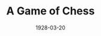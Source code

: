 ---
title: A Game of Chess
date: 1928-03-20
opening_date: 1928-03-20
closing_date:
layout: productions
playbill:
Theatre: Theatre Jacksonville
cast:
- Boris: Gordon McCauley
- Constantine: Isaac Peiser
- Footman: J.M. Erskine
- Alexis: John Osborne
crew:
- Props:
  - Charlotte Bowden Perry
  - Margaret Fairlie
  - Mrs. C.J. Williams, Jr.
  - Ray Halle
- Set Design: Irene Von Osthoff
---